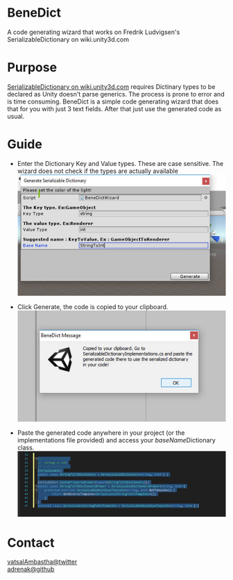 # BeneDict
A code generating wizard that works on  Fredrik Ludvigsen's SerializableDictionary on wiki.unity3d.com

# Purpose
[SerializableDictionary on wiki.unity3d.com](http://wiki.unity3d.com/index.php/SerializableDictionary) requires Dictinary types to be declared as Unity doesn't parse generics. The process is prone to error and is time consuming. BeneDict is a simple code generating wizard that does that for you with just 3 text fields. After that just use the generated code as usual.

# Guide
- Enter the Dictionary Key and Value types. These are case sensitive. The wizard does not check if the types are actually available
![](https://raw.githubusercontent.com/adrenak/BeneDict/master/git-img/benedict-1.jpg)


- Click Generate, the code is copied to your clipboard.
![](https://raw.githubusercontent.com/adrenak/BeneDict/master/git-img/benedict-2.jpg)
  
  
- Paste the generated code anywhere in your project (or the implementations file provided) and access your *baseName*Dictionary class.
![](https://raw.githubusercontent.com/adrenak/BeneDict/master/git-img/benedict-3.jpg)

# Contact
[vatsalAmbastha@twitter](https://twitter.com/VatsalAmbastha)  
[adrenak@github](github.com/adrenak)